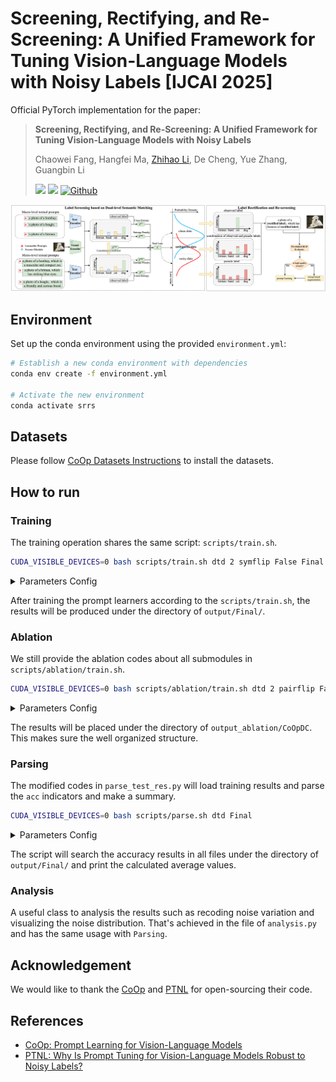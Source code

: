 # Screening, Rectifying, and Re-Screening: A Unified Framework for Tuning Vision-Language Models with Noisy Labels [IJCAI 2025]
Official PyTorch implementation for the paper:
> **Screening, Rectifying, and Re-Screening: A Unified Framework for Tuning Vision-Language Models with Noisy Labels**
> 
> Chaowei Fang, Hangfei Ma, [Zhihao Li](https://lzhms.github.io/), De Cheng, Yue Zhang, Guangbin Li
> 
> <a href='https://lzhms.github.io/projects/SRRS/'><img src='https://img.shields.io/badge/Project-Blog-blue'></a> <a href=''><img src='https://img.shields.io/badge/Paper-IJCAI-green'></a> [![Github](https://badges.aleen42.com/src/github.svg)](https://github.com/LZHMS/SRRS)

<img src="./assert/SRRS.png" alt="SRRS Framework"/>

## Environment
Set up the conda environment using the provided `environment.yml`:
```bash
# Establish a new conda environment with dependencies
conda env create -f environment.yml

# Activate the new environment
conda activate srrs
```

## Datasets

Please follow [CoOp Datasets Instructions](https://github.com/KaiyangZhou/CoOp/blob/main/DATASETS.md) to install the datasets.

## How to run
### Training
The training operation shares the same script: `scripts/train.sh`.
```sh
CUDA_VISIBLE_DEVICES=0 bash scripts/train.sh dtd 2 symflip False Final
```
<details>
  <summary>Parameters Config</summary>
  
  - `dtd`: dataset name, such as `caltech101`, `food101` and so on.
  - `2`: number of false positive training samples per class.
  - `symflip`: type of noise (symflip, pairflip).
  - `False`: whether to use the GCE loss, `False` or `True`.
  - `Final`: a tag to mark once training pipline.
</details>

After training the prompt learners according to the `scripts/train.sh`, the results will be produced under the directory of `output/Final/`.

### Ablation
We still provide the ablation codes about all submodules in `scripts/ablation/train.sh`.
```sh
CUDA_VISIBLE_DEVICES=0 bash scripts/ablation/train.sh dtd 2 pairflip False ablation CoOpDC
```
<details>
  <summary>Parameters Config</summary>
  
  - `dtd`: dataset name, such as `caltech101`, `food101` and so on.
  - `2`: number of false positive training samples per class.
  - `pairflip`: type of noise (symflip, pairflip).
  - `False`: whether to use the GCE loss, `False` or `True`.
  - `ablation`: a tag to mark once training pipline.
  - `CoOpDC`: the submodule name to do ablation, it will fetch training codes under the directory of `analysis/`.
</details>

The results will be placed under the directory of `output_ablation/CoOpDC`. This makes sure the well organized structure.

### Parsing
The modified codes in `parse_test_res.py` will load training results and parse the `acc` indicators and make a summary.
```sh
CUDA_VISIBLE_DEVICES=0 bash scripts/parse.sh dtd Final
```
<details>
  <summary>Parameters Config</summary>
  
  - `dtd`: dataset name, such as `caltech101`, `food101` and so on.
  - `Final`: a tag to mark once training pipline.
</details>

The script will search the accuracy results in all files under the directory of `output/Final/` and print the calculated average values.

### Analysis
A useful class to analysis the results such as recoding noise variation and visualizing the noise distribution. That's achieved in the file of `analysis.py` and has the same usage with `Parsing`.

## Acknowledgement
We would like to thank the [CoOp](https://github.com/KaiyangZhou/CoOp) and [PTNL](https://github.com/CEWu/PTNL) for open-sourcing their code.

## References
+ [CoOp: Prompt Learning for Vision-Language Models](https://github.com/KaiyangZhou/CoOp)
+ [PTNL: Why Is Prompt Tuning for Vision-Language Models Robust to Noisy Labels?](https://github.com/CEWu/PTNL)
